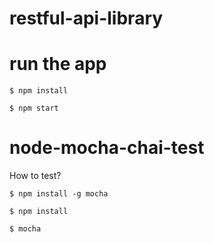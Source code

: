 # restful-api-library

# run the app

`$ npm install`

`$ npm start`

# node-mocha-chai-test
How to test?

`$ npm install -g mocha`

`$ npm install`

`$ mocha`

